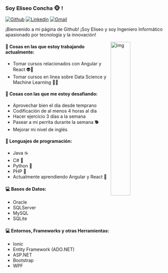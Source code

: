 <!--
**Elizeus29/Elizeus29** is a ✨ _special_ ✨ repository because its `README.md` (this file) appears on your GitHub profile.

Here are some ideas to get you started:

- 🔭 I’m currently working on ...
- 🌱 I’m currently learning ...
- 👯 I’m looking to collaborate on ...
- 🤔 I’m looking for help with ...
- 💬 Ask me about ...
- 📫 How to reach me: ...
- 😄 Pronouns: ...
- ⚡ Fun fact: ...

<img width="50%" align="right" src="https://github-readme-stats.vercel.app/api?username=FernandoRoldan93&show_icons=true&hide_border=true" />
-->


### Soy Eliseo Concha 🐵 !

[![Github](https://img.shields.io/badge/-Github-000?style=flat&logo=Github&logoColor=white)](https://github.com/Elizeus29)
[![Linkedin](https://img.shields.io/badge/-LinkedIn-blue?style=flat&logo=Linkedin&logoColor=white)](https://www.linkedin.com/in/eliseo-jacob-concha-pino-1b9a469b)
[![Gmail](https://img.shields.io/badge/-Gmail-c14438?style=flat&logo=Gmail&logoColor=white)](mailto:eliseo.cv98@gmail.com)

¡Bienvenido a mi página de Github! ¡Soy Eliseo y soy Ingeniero Informático apasionado por tecnología y la innovación! 

<img align="right" alt="img" src="https://images-wixmp-ed30a86b8c4ca887773594c2.wixmp.com/f/359fe050-3abb-4764-b470-33c7883ce044/dewweto-a100c792-d269-430c-9e3c-043ac8ac6aa1.png?token=eyJ0eXAiOiJKV1QiLCJhbGciOiJIUzI1NiJ9.eyJzdWIiOiJ1cm46YXBwOjdlMGQxODg5ODIyNjQzNzNhNWYwZDQxNWVhMGQyNmUwIiwiaXNzIjoidXJuOmFwcDo3ZTBkMTg4OTgyMjY0MzczYTVmMGQ0MTVlYTBkMjZlMCIsIm9iaiI6W1t7InBhdGgiOiJcL2ZcLzM1OWZlMDUwLTNhYmItNDc2NC1iNDcwLTMzYzc4ODNjZTA0NFwvZGV3d2V0by1hMTAwYzc5Mi1kMjY5LTQzMGMtOWUzYy0wNDNhYzhhYzZhYTEucG5nIn1dXSwiYXVkIjpbInVybjpzZXJ2aWNlOmZpbGUuZG93bmxvYWQiXX0.qH71owtRz-5769OnxMnXsd8ZFyjtt86PWL3L6myJTuo" width="35%" height="auto"/>


#### 🌱 Cosas en las que estoy trabajando actualmente:
- Tomar  cursos relacionados con Angular y React 👽🎲
- Tomar cursos en línea sobre Data Science y Machine Learning 🧠🤖

#### :muscle: Cosas con las que me estoy desafiando:
- Aprovechar bien el día desde temprano
- Codificación de al menos 4 horas al día
- Hacer ejercicio 3 días a la semana
- Pasear a mi perrita durante la semana 🐕
- Mejorar mi nivel de inglés

#### 🚀 Lenguajes de programación: 
- Java ☕
- C# 🎵
- Python 🐍
- PHP 🐘
- Actualmente aprendiendo Angular y React 👻

#### :computer: Bases de Datos: 
- Oracle 
- SQLServer
- MySQL
- SQLite

#### :computer: Entornos, Frameworks y otras Herramientas: 
- Ionic
- Entity Framework (ADO.NET)
- ASP.NET
- Bootstrap 
- WPF




